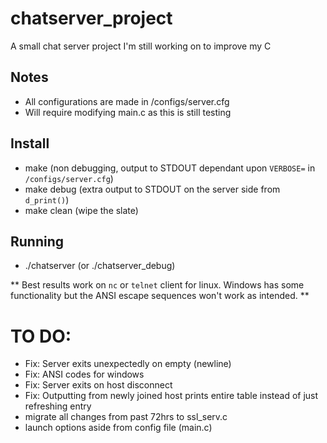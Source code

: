 # chatserver_project
A small chat server project I'm still working on to improve my C

## Notes
* All configurations are made in /configs/server.cfg
* Will require modifying main.c as this is still testing

## Install
* make (non debugging, output to STDOUT dependant upon `VERBOSE=` in `/configs/server.cfg`)
* make debug (extra output to STDOUT on the server side from `d_print()`)
* make clean (wipe the slate)

## Running
* ./chatserver (or ./chatserver_debug)  <config file>

** Best results work on `nc` or `telnet` client for linux.  Windows has some functionality but the ANSI escape sequences won't work as intended. ** 

# TO DO:
* Fix: Server exits unexpectedly on empty (newline)
* Fix: ANSI codes for windows
* Fix: Server exits on host disconnect
* Fix: Outputting from newly joined host prints entire table instead of just refreshing entry
* migrate all changes from past 72hrs to ssl_serv.c
* launch options aside from config file (main.c)
